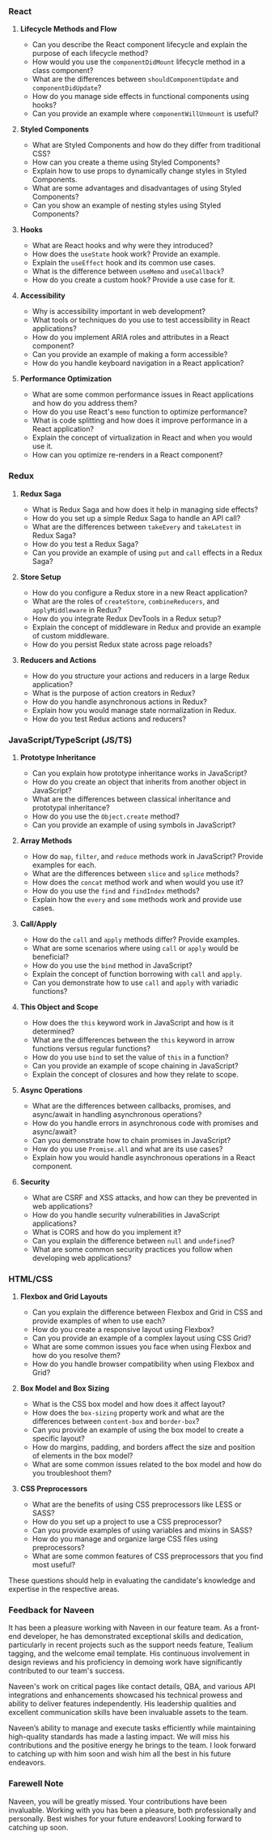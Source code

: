 ### React
1. **Lifecycle Methods and Flow**
   - Can you describe the React component lifecycle and explain the purpose of each lifecycle method?
   - How would you use the `componentDidMount` lifecycle method in a class component?
   - What are the differences between `shouldComponentUpdate` and `componentDidUpdate`?
   - How do you manage side effects in functional components using hooks?
   - Can you provide an example where `componentWillUnmount` is useful?

2. **Styled Components**
   - What are Styled Components and how do they differ from traditional CSS?
   - How can you create a theme using Styled Components?
   - Explain how to use props to dynamically change styles in Styled Components.
   - What are some advantages and disadvantages of using Styled Components?
   - Can you show an example of nesting styles using Styled Components?

3. **Hooks**
   - What are React hooks and why were they introduced?
   - How does the `useState` hook work? Provide an example.
   - Explain the `useEffect` hook and its common use cases.
   - What is the difference between `useMemo` and `useCallback`?
   - How do you create a custom hook? Provide a use case for it.

4. **Accessibility**
   - Why is accessibility important in web development?
   - What tools or techniques do you use to test accessibility in React applications?
   - How do you implement ARIA roles and attributes in a React component?
   - Can you provide an example of making a form accessible?
   - How do you handle keyboard navigation in a React application?

5. **Performance Optimization**
   - What are some common performance issues in React applications and how do you address them?
   - How do you use React's `memo` function to optimize performance?
   - What is code splitting and how does it improve performance in a React application?
   - Explain the concept of virtualization in React and when you would use it.
   - How can you optimize re-renders in a React component?

### Redux
1. **Redux Saga**
   - What is Redux Saga and how does it help in managing side effects?
   - How do you set up a simple Redux Saga to handle an API call?
   - What are the differences between `takeEvery` and `takeLatest` in Redux Saga?
   - How do you test a Redux Saga?
   - Can you provide an example of using `put` and `call` effects in a Redux Saga?

2. **Store Setup**
   - How do you configure a Redux store in a new React application?
   - What are the roles of `createStore`, `combineReducers`, and `applyMiddleware` in Redux?
   - How do you integrate Redux DevTools in a Redux setup?
   - Explain the concept of middleware in Redux and provide an example of custom middleware.
   - How do you persist Redux state across page reloads?

3. **Reducers and Actions**
   - How do you structure your actions and reducers in a large Redux application?
   - What is the purpose of action creators in Redux?
   - How do you handle asynchronous actions in Redux?
   - Explain how you would manage state normalization in Redux.
   - How do you test Redux actions and reducers?

### JavaScript/TypeScript (JS/TS)
1. **Prototype Inheritance**
   - Can you explain how prototype inheritance works in JavaScript?
   - How do you create an object that inherits from another object in JavaScript?
   - What are the differences between classical inheritance and prototypal inheritance?
   - How do you use the `Object.create` method?
   - Can you provide an example of using symbols in JavaScript?

2. **Array Methods**
   - How do `map`, `filter`, and `reduce` methods work in JavaScript? Provide examples for each.
   - What are the differences between `slice` and `splice` methods?
   - How does the `concat` method work and when would you use it?
   - How do you use the `find` and `findIndex` methods?
   - Explain how the `every` and `some` methods work and provide use cases.

3. **Call/Apply**
   - How do the `call` and `apply` methods differ? Provide examples.
   - What are some scenarios where using `call` or `apply` would be beneficial?
   - How do you use the `bind` method in JavaScript?
   - Explain the concept of function borrowing with `call` and `apply`.
   - Can you demonstrate how to use `call` and `apply` with variadic functions?

4. **This Object and Scope**
   - How does the `this` keyword work in JavaScript and how is it determined?
   - What are the differences between the `this` keyword in arrow functions versus regular functions?
   - How do you use `bind` to set the value of `this` in a function?
   - Can you provide an example of scope chaining in JavaScript?
   - Explain the concept of closures and how they relate to scope.

5. **Async Operations**
   - What are the differences between callbacks, promises, and async/await in handling asynchronous operations?
   - How do you handle errors in asynchronous code with promises and async/await?
   - Can you demonstrate how to chain promises in JavaScript?
   - How do you use `Promise.all` and what are its use cases?
   - Explain how you would handle asynchronous operations in a React component.

6. **Security**
   - What are CSRF and XSS attacks, and how can they be prevented in web applications?
   - How do you handle security vulnerabilities in JavaScript applications?
   - What is CORS and how do you implement it?
   - Can you explain the difference between `null` and `undefined`?
   - What are some common security practices you follow when developing web applications?

### HTML/CSS
1. **Flexbox and Grid Layouts**
   - Can you explain the difference between Flexbox and Grid in CSS and provide examples of when to use each?
   - How do you create a responsive layout using Flexbox?
   - Can you provide an example of a complex layout using CSS Grid?
   - What are some common issues you face when using Flexbox and how do you resolve them?
   - How do you handle browser compatibility when using Flexbox and Grid?

2. **Box Model and Box Sizing**
   - What is the CSS box model and how does it affect layout?
   - How does the `box-sizing` property work and what are the differences between `content-box` and `border-box`?
   - Can you provide an example of using the box model to create a specific layout?
   - How do margins, padding, and borders affect the size and position of elements in the box model?
   - What are some common issues related to the box model and how do you troubleshoot them?

3. **CSS Preprocessors**
   - What are the benefits of using CSS preprocessors like LESS or SASS?
   - How do you set up a project to use a CSS preprocessor?
   - Can you provide examples of using variables and mixins in SASS?
   - How do you manage and organize large CSS files using preprocessors?
   - What are some common features of CSS preprocessors that you find most useful?

These questions should help in evaluating the candidate's knowledge and expertise in the respective areas.


### Feedback for Naveen

It has been a pleasure working with Naveen in our feature team. As a front-end developer, he has demonstrated exceptional skills and dedication, particularly in recent projects such as the support needs feature, Tealium tagging, and the welcome email template. His continuous involvement in design reviews and his proficiency in demoing work have significantly contributed to our team's success.

Naveen's work on critical pages like contact details, QBA, and various API integrations and enhancements showcased his technical prowess and ability to deliver features independently. His leadership qualities and excellent communication skills have been invaluable assets to the team.

Naveen’s ability to manage and execute tasks efficiently while maintaining high-quality standards has made a lasting impact. We will miss his contributions and the positive energy he brings to the team. I look forward to catching up with him soon and wish him all the best in his future endeavors.

### Farewell Note

Naveen, you will be greatly missed. Your contributions have been invaluable. Working with you has been a pleasure, both professionally and personally. Best wishes for your future endeavors! Looking forward to catching up soon.
